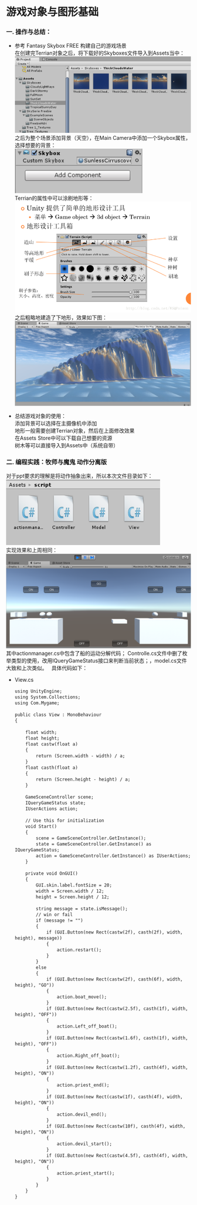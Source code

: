 # 游戏对象与图形基础
### 一. 操作与总结： ###  
- 参考 Fantasy Skybox FREE 构建自己的游戏场景  
在创建完Terrian对象之后，将下载好的Skyboxes文件导入到Assets当中：  
![avatar](https://github.com/MockingT/3D_Game-3/blob/master/picture/3d4.png)  
之后为整个场景添加背景（天空），在Main Camera中添加一个Skybox属性，选择想要的背景：  
![avatar](https://github.com/MockingT/3D_Game-3/blob/master/picture/3d2.png)  
Terrian的属性中可以涂刷地形等：  
![avatar](https://github.com/MockingT/3D_Game-3/blob/master/picture/3d3.png)  
之后粗略地建造了下地形，效果如下图：
![avatar](https://github.com/MockingT/3D_Game-3/blob/master/picture/3d1.png)  
   
- 总结游戏对象的使用：  
添加背景可以选择在主摄像机中添加  
地形一般需要创建Terrian对象，然后在上面修改效果  
在Assets Store中可以下载自己想要的资源  
树木等可以直接导入到Assets中（系统自带）  
### 二. 编程实践：牧师与魔鬼 动作分离版  ###  
对于ppt要求的理解是将动作抽象出来，所以本次文件目录如下：  
![avatar](https://github.com/MockingT/3D_Game-3/blob/master/picture/3d5.png)  
实现效果和上周相同：  
![avatar](https://github.com/MockingT/3D_Game-3/blob/master/picture/3d6.png)  
其中actionmanager.cs中包含了船的运动分解代码； Controlle.cs文件中删了枚举类型的使用，改用IQueryGameStatus接口来判断当前状态；，model.cs文件大致和上次类似。  
具体代码如下：  
- View.cs  

      using UnityEngine;
      using System.Collections;
      using Com.Mygame;

      public class View : MonoBehaviour
      {

          float width;
          float height;
          float castw(float a)
          {
              return (Screen.width - width) / a;
          }
          float casth(float a)
          {
              return (Screen.height - height) / a;
          }

          GameSceneController scene;
          IQueryGameStatus state;
          IUserActions action;

          // Use this for initialization  
          void Start()
          {
              scene = GameSceneController.GetInstance();
              state = GameSceneController.GetInstance() as IQueryGameStatus;
              action = GameSceneController.GetInstance() as IUserActions;
          }

          private void OnGUI()
          {
              GUI.skin.label.fontSize = 20;
              width = Screen.width / 12;
              height = Screen.height / 12;

              string message = state.isMessage();
              // win or fail
              if (message != "")
              {
                  if (GUI.Button(new Rect(castw(2f), casth(2f), width, height), message))
                  {
                      action.restart();
                  }
              }
              else
              {
                  if (GUI.Button(new Rect(castw(2f), casth(6f), width, height), "GO"))
                  {
                      action.boat_move();
                  }
                  if (GUI.Button(new Rect(castw(2.5f), casth(1f), width, height), "OFF"))
                  {
                      action.Left_off_boat();
                  }
                  if (GUI.Button(new Rect(castw(1.6f), casth(1f), width, height), "OFF"))
                  {
                      action.Right_off_boat();
                  }
                  if (GUI.Button(new Rect(castw(1.2f), casth(4f), width, height), "ON"))
                  {
                      action.priest_end();
                  }
                  if (GUI.Button(new Rect(castw(1f), casth(4f), width, height), "ON"))
                  {
                      action.devil_end();
                  }
                  if (GUI.Button(new Rect(castw(10f), casth(4f), width, height), "ON"))
                  {
                      action.devil_start();
                  }
                  if (GUI.Button(new Rect(castw(4.5f), casth(4f), width, height), "ON"))
                  {
                      action.priest_start();
                  }
              }
          }
      }

